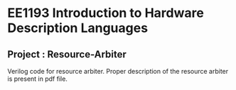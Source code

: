 # EE1193 Introduction to Hardware Description Languages
## Project : Resource-Arbiter
Verilog code for resource arbiter.
Proper description of the resource arbiter is present in pdf file.
